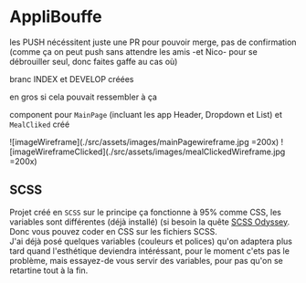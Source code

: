 # AppliBouffe

les PUSH nécéssitent juste une PR pour pouvoir merge, pas de confirmation (comme ça on peut push sans attendre les amis -et Nico- pour se débrouiller seul, donc faites gaffe au cas où)  
  
branc INDEX et DEVELOP créées
  
en gros si cela pouvait ressembler à ça  
  
component pour `MainPage` (incluant les app Header, Dropdown et List) et `MealCliked` créé
  
![imageWireframe](./src/assets/images/mainPagewireframe.jpg =200x) ![imageWireframeClicked](./src/assets/images/mealClickedWireframe.jpg =200x)  

## SCSS

Projet créé en `SCSS` sur le principe ça fonctionne à 95% comme CSS, les variables sont différentes (déjà installé) (si besoin la quête [SCSS Odyssey](https://odyssey.wildcodeschool.com/quests/551). Donc vous pouvez coder en CSS sur les fichiers SCSS.  
J'ai déjà posé quelques variables (couleurs et polices) qu'on adaptera plus tard quand l'esthétique deviendra intéréssant, pour le moment c'ets pas le problème, mais essayez-de vous servir des variables, pour pas qu'on se retartine tout à la fin.
